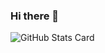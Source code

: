 ### Hi there 👋

![GitHub Stats Card](https://github-readme-stats.vercel.app/api?username=atsushi101011)
